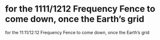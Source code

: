 # for the 1111/1212 Frequency Fence to come down, once the Earth’s grid

for the 11:11/12:12 Frequency Fence to come down, once the Earth’s grid
